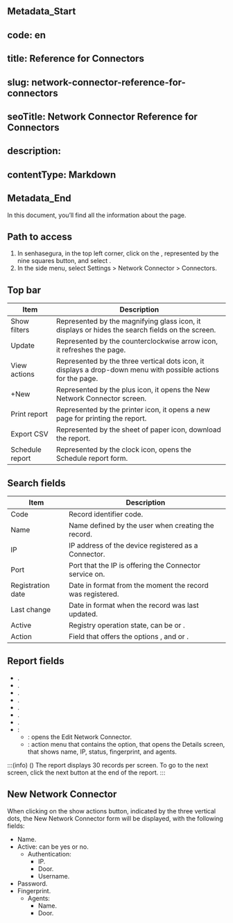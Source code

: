 ## Metadata_Start 
## code: en
## title: Reference for Connectors 
## slug: network-connector-reference-for-connectors 
## seoTitle: Network Connector Reference for Connectors 
## description:  
## contentType: Markdown 
## Metadata_End

In this document, you’ll find all the information about the  page.

## Path to access

1. In senhasegura, in the top left corner, click on the , represented by the nine squares button, and select .
2. In the side menu, select Settings > Network Connector > Connectors. 

## Top bar

| Item            | Description                                                                                                   |
|-----------------|---------------------------------------------------------------------------------------------------------------|
| Show filters    | Represented by the magnifying glass icon, it displays or hides the search fields on the screen.               |
| Update          | Represented by the counterclockwise arrow icon, it refreshes the page.                                        |
| View actions    | Represented by the three vertical dots icon, it displays a drop-down menu with possible actions for the page. |
| +New        	| Represented by the plus icon, it opens the New Network Connector screen.                                      |
| Print report	| Represented by the printer icon, it opens a new page for printing the report.                                 |
| Export CSV  	| Represented by the sheet of paper icon, download the report.                                                  |
| Schedule report | Represented by the clock icon, opens the Schedule report form.                                                |

## Search fields

| Item              | Description                                                                              |
|-------------------|------------------------------------------------------------------------------------------|
| Code              | Record identifier code.                                                                  |
| Name              | Name defined by the user when creating the record.                                       |
| IP                | IP address of the device registered as a Connector.                                      |
| Port              | Port that the IP is offering the Connector service on.                                   |
| Registration date | Date in  format from the moment the record was registered. |
| Last change       | Date in  format when the record was last updated.          |
| Active            | Registry operation state, can be  or .                                          |
| Action            | Field that offers the options ,  and  or .          |

## Report fields

* .
* .
* .
* .
* .
* .
* .
* :
  * : opens the Edit Network Connector.
  * : action menu that contains the  option, that opens the Details screen, that shows name, IP, status, fingerprint, and agents.

:::(info) ()
The report displays 30 records per screen. To go to the next screen, click the next button at the end of the report.
:::

## New Network Connector

 When clicking on the show actions button, indicated by the three vertical dots, the New Network Connector form will be displayed, with the following fields:

* Name.
* Active: can be yes or no.
  	* Authentication:
 		 * IP.
 		 * Door.
 		 * Username.
 * Password.
 * Fingerprint.
  	* Agents:
  		* Name.
  		* Door.